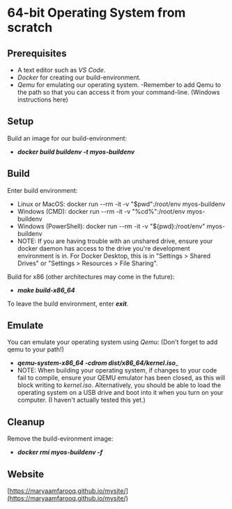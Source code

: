 # 64-bit Operating System from scratch

## Prerequisites
- A text editor such as _VS Code_.
- _Docker_ for creating our build-environment.
- _Qemu_ for emulating our operating system.
  -Remember to add Qemu to the path so that you can access it from your command-line. (Windows instructions here)
  
## Setup

Build an image for our build-environment:

- ___docker build buildenv -t myos-buildenv___

Build
-------------------------------------------------------------------------------
Enter build environment:

- Linux or MacOS: docker run --rm -it -v "$pwd":/root/env myos-buildenv
- Windows (CMD): docker run --rm -it -v "%cd%":/root/env myos-buildenv
- Windows (PowerShell): docker run --rm -it -v "${pwd}:/root/env" myos-buildenv
- NOTE: If you are having trouble with an unshared drive, ensure your docker daemon has access to the drive you're development environment is in. For Docker Desktop, this is in "Settings > Shared Drives" or "Settings > Resources > File Sharing".

Build for x86 (other architectures may come in the future):

- ___make build-x86_64___

To leave the build environment, enter ___exit___.

Emulate
-------------------------------------------------------------------------------
You can emulate your operating system using _Qemu_: (Don't forget to add qemu to your path!)

- ___qemu-system-x86_64 -cdrom dist/x86_64/kernel.iso____
- NOTE: When building your operating system, if changes to your code fail to compile, ensure your QEMU emulator has been closed, as this will block writing to _kernel.iso_.
Alternatively, you should be able to load the operating system on a USB drive and boot into it when you turn on your computer. (I haven't actually tested this yet.)

Cleanup
-------------------------------------------------------------------------------
Remove the build-evironment image:

- ___docker rmi myos-buildenv -f___

Website
-------------------------------------------------------------------------------
[https://maryaamfarooq.github.io/mysite/](https://maryaamfarooq.github.io/mysite/)
